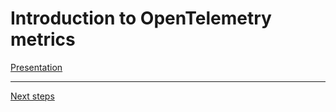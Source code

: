 # Introduction to OpenTelemetry metrics

[Presentation](https://docs.google.com/presentation/d/107ZPuA-UtfuDQznD_PN3mxJeHDtISjybDkCiBmSXxdk)

---
[Next steps](./03-app-instrumentation.md)
